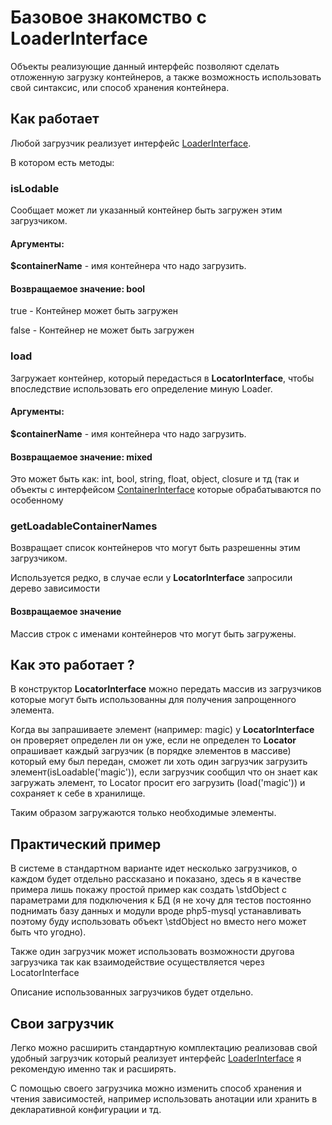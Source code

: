 # Базовое знакомство с LoaderInterface

Объекты реализующие данный интерфейс позволяют сделать отложенную 
загрузку контейнеров, а также возможность использовать свой синтаксис, 
или способ хранения контейнера.

## Как работает
Любой загрузчик реализует интерфейс [LoaderInterface](../../src/LoaderInterface.php). 

В котором есть методы:

### isLodable

Сообщает может ли указанный контейнер быть загружен этим загрузчиком.

#### Аргументы:

**$containerName** - имя контейнера что надо загрузить. 

#### Возвращаемое значение: bool

true - Контейнер может быть загружен

false - Контейнер не может быть загружен

### load

Загружает контейнер, который передасться в **LocatorInterface**, чтобы 
впоследствие использовать его определение миную Loader.

#### Аргументы:

**$containerName** - имя контейнера что надо загрузить.

#### Возвращаемое значение: mixed

Это может быть как: int, bool, string, float, object, closure и тд 
(так и объекты с интерфейсом [ContainerInterface](../Container) которые 
обрабатываются по особенному

### getLoadableContainerNames

Возвращает список контейнеров что могут быть разрешенны этим загрузчиком.

Используется редко, в случае если у **LocatorInterface** запросили 
дерево зависимости

#### Возвращаемое значение

Массив строк с именами контейнеров что могут быть загружены.

## Как это работает ?
В конструктор **LocatorInterface** можно передать массив из загрузчиков 
которые могут быть использованны для получения запрощенного элемента.

Когда вы запрашиваете элемент (например: magic) у **LocatorInterface** 
он проверяет определен ли он уже, если не определен то **Locator** 
опрашивает каждый загрузчик (в порядке элементов в массиве) который 
ему был передан, сможет ли хоть один загрузчик загрузить 
элемент(isLoadable('magic')), если загрузчик сообщил что он знает как 
загружать элемент, то Locator просит его загрузить (load('magic')) и 
сохраняет к себе в хранилище.

Таким образом загружаются только необходимые элементы.

## Практический пример
В системе в стандартном варианте идет несколько загрузчиков, о 
каждом будет отдельно рассказано и показано, здесь я в качестве примера 
лишь покажу простой пример как создать \stdObject с параметрами для 
подключения к БД (я не хочу для тестов постоянно поднимать базу данных 
и модули вроде php5-mysql устанавливать поэтому буду использовать 
объект \stdObject но вместо него может быть что угодно).

Также один загрузчик может использовать возможности другова загрузчика 
так как взаимодействие осуществляется через LocatorInterface

Описание использованных загрузчиков будет отдельно.

## Свои загрузчик
Легко можно расширить стандартную комплектацию реализовав свой удобный 
загрузчик который реализует интерфейс [LoaderInterface](../../src/LoaderInterface.php) 
я рекомендую именно так и расширять.

С помощью своего загрузчика можно изменить способ хранения и чтения 
зависимостей, например использовать анотации или хранить в декларативной 
конфигурации и тд.